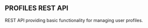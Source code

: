 PROFILES REST API
--------------------

REST API providing basic functionality for managing user profiles.  